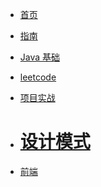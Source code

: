 <!-- docs/_sidebar.md -->

* [首页](/)

* [指南](/guide)

* [Java 基础](markdown/java/)

* [leetcode](markdown/leetcode/)

* [项目实战](/markdown/demo/)

* # [设计模式](markdown/java23/)

* [前端](/markdown/前端/)

